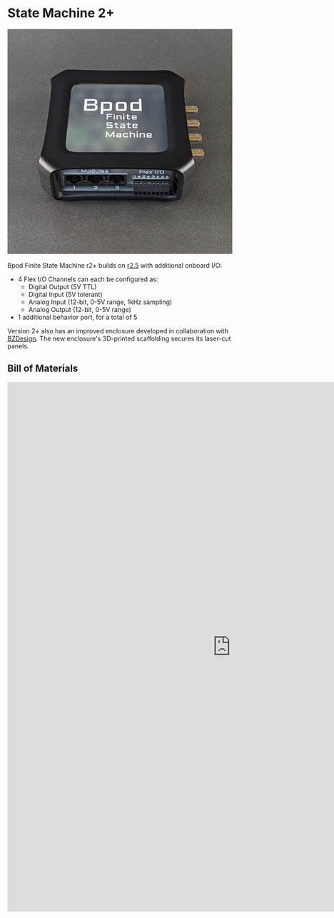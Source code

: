 # State Machine 2+
![Alt text](../images/statemachine-2+.png)

Bpod Finite State Machine r2+ builds on [r2.5](./state-machine-assembly-2_5.md) with additional onboard I/O:
- 4 Flex I/O Channels can each be configured as:
    - Digital Output (5V TTL)
    - Digital Input (5V tolerant)
    - Analog Input (12-bit, 0-5V range, 1kHz sampling)
    - Analog Output (12-bit, 0-5V range)
- 1 additional behavior port, for a total of 5

Version 2+ also has an improved enclosure developed in collaboration with [BZDesign](https://www.google.com/url?q=https%3A%2F%2Fbzdesign.com%2F&sa=D&sntz=1&usg=AOvVaw2BTuoRieUGGg-xji5OavgH). The new enclosure's 3D-printed scaffolding secures its laser-cut panels.

## Bill of Materials
<iframe height=700 width=1000 jsname="L5Fo6c" jscontroller="usmiIb" jsaction="rcuQ6b:WYd;" class="YMEQtf DnR2hf L6cTce-purZT L6cTce-pSzOP KfXz0b" sandbox="allow-scripts allow-popups allow-forms allow-same-origin allow-popups-to-escape-sandbox allow-downloads allow-modals" frameborder="0" aria-label="Spreadsheet, Finite State Machine 2+ rev1.2 BOM" style="height: 1187px" allowfullscreen="" src="https://docs.google.com/spreadsheets/d/1okgFWFCVsFd1Nn6VyfrqdQiO6oXKp2vJxzSCtm2NeAg/htmlembed?authuser=0"></iframe>